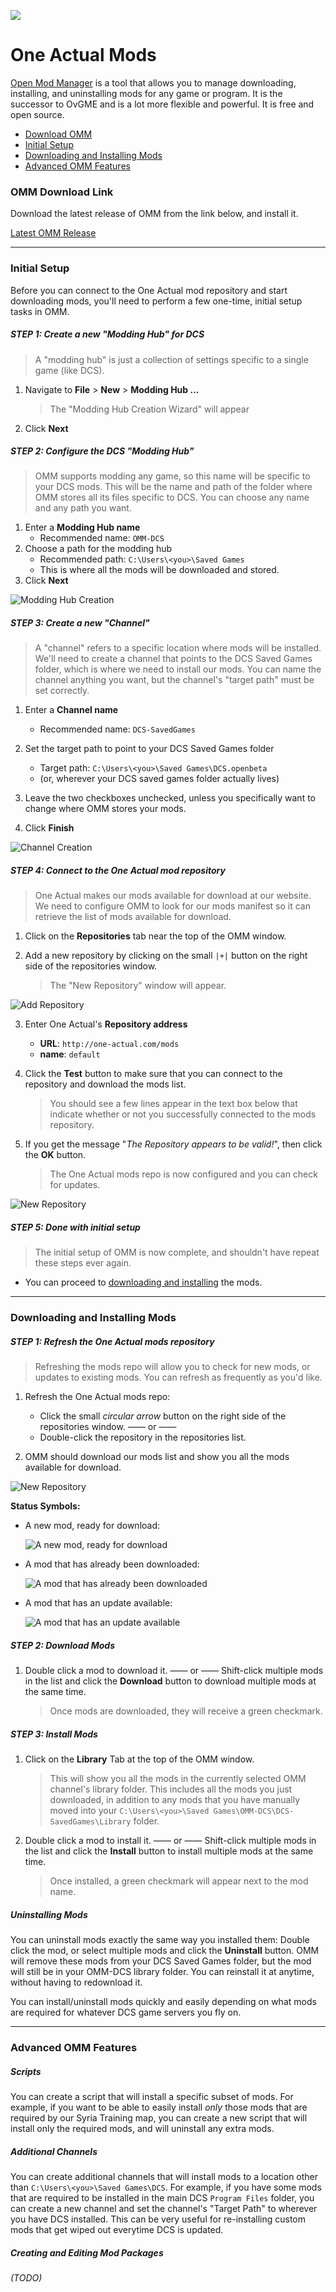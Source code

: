 ![](img/oa-logo.png)
# One Actual Mods

[Open Mod Manager](https://github.com/sedenion/OpenModMan) is a tool that allows you to manage downloading, installing, and uninstalling mods for any game or program. It is the successor to OvGME and is a lot more flexible and powerful. It is free and open source.

* [Download OMM](#omm-download-link)
* [Initial Setup](#initial-setup)
* [Downloading and Installing Mods](#downloading-and-installing-mods)
* [Advanced OMM Features](#advanced-omm-features)


### OMM Download Link

Download the latest release of OMM from the link below, and install it.

[Latest OMM Release](https://github.com/sedenion/OpenModMan/releases/latest)

---

### Initial Setup

Before you can connect to the One Actual mod repository and start downloading mods, you'll need to perform a few one-time, initial setup tasks in OMM.

##### STEP 1: Create a new "Modding Hub" for DCS
> A "modding hub" is just a collection of settings specific to a single game (like DCS).

1. Navigate to **File** > **New** > **Modding Hub ...**
	> The "Modding Hub Creation Wizard" will appear
2. Click **Next**

##### STEP 2: Configure the DCS "Modding Hub"
> OMM supports modding any game, so this name will be specific to your DCS mods. This will be the name and path of the folder where OMM stores all its files specific to DCS. You can choose any name and any path you want.

1. Enter a **Modding Hub name**
	- Recommended name: `OMM-DCS`
2. Choose a path for the modding hub
	- Recommended path: `C:\Users\<you>\Saved Games`
	- This is where all the mods will be downloaded and stored.
3. Click **Next**

![Modding Hub Creation](img/omm1.png)

##### STEP 3: Create a new "Channel"
> A "channel" refers to a specific location where mods will be installed. We'll need to create a channel that points to the DCS Saved Games folder, which is where we need to install our mods. You can name the channel anything you want, but the channel's "target path" must be set correctly.

1. Enter a **Channel name**
	- Recommended name: `DCS-SavedGames`
2. Set the target path to point to your DCS Saved Games folder
	- Target path: `C:\Users\<you>\Saved Games\DCS.openbeta`
	- (or, wherever your DCS saved games folder actually lives)

3. Leave the two checkboxes unchecked, unless you specifically want to change where OMM stores your mods.

4. Click **Finish**

![Channel Creation](img/omm2.png)

##### STEP 4: Connect to the One Actual mod repository
> One Actual makes our mods available for download at our website. We need to configure OMM to look for our mods manifest so it can retrieve the list of mods available for download.

1. Click on the **Repositories** tab near the top of the OMM window.

2. Add a new repository by clicking on the small `|+|` button on the right side of the repositories window.
	> The "New Repository" window will appear.

![Add Repository](img/omm3a.png)

3. Enter One Actual's **Repository address**
	- **URL**: `http://one-actual.com/mods`
	- **name**: `default`

4. Click the **Test** button to make sure that you can connect to the repository and download the mods list.
	> You should see a few lines appear in the text box below that indicate whether or not you successfully connected to the mods repository.

5. If you get the message "_The Repository appears to be valid!_", then click the **OK** button.
	> The One Actual mods repo is now configured and you can check for updates.

![New Repository](img/omm3b.png)

##### STEP 5: Done with initial setup
> The initial setup of OMM is now complete, and shouldn't have repeat these steps ever again.

- You can proceed to [downloading and installing](#downloading-and-installing-mods) the mods.


---

### Downloading and Installing Mods

##### STEP 1: Refresh the One Actual mods repository
> Refreshing the mods repo will allow you to check for new mods, or updates to existing mods. You can refresh as frequently as you'd like.

1. Refresh the One Actual mods repo:
	- Click the small _circular arrow_ button on the right side of the repositories window.
	—— or ——
	- Double-click the repository in the repositories list.

2. OMM should download our mods list and show you all the mods available for download.

![New Repository](img/omm4b.png)

**Status Symbols:**

- A new mod, ready for download:

	![A new mod, ready for download](img/omm-dl-new.png)

- A mod that has already been downloaded:

	![A mod that has already been downloaded](img/omm-dl-done.png)

- A mod that has an update available:

	![A mod that has an update available](img/omm-dl-upd.png)

##### STEP 2: Download Mods
1. Double click a mod to download it.
—— or ——
Shift-click multiple mods in the list and click the **Download** button to download multiple mods at the same time.

	> Once mods are downloaded, they will receive a green checkmark.

##### STEP 3: Install Mods
1. Click on the **Library** Tab at the top of the OMM window.
	> This will show you all the mods in the currently selected OMM channel's library folder. This includes all the mods you just downloaded, in addition to any mods that you have manually moved into your `C:\Users\<you>\Saved Games\OMM-DCS\DCS-SavedGames\Library` folder.

2. Double click a mod to install it.
—— or ——
Shift-click multiple mods in the list and click the **Install** button to install multiple mods at the same time.

	> Once installed, a green checkmark will appear next to the mod name.

##### Uninstalling Mods
You can uninstall mods exactly the same way you installed them: Double click the mod, or select multiple mods and click the **Uninstall** button. OMM will remove these mods from your DCS Saved Games folder, but the mod will still be in your OMM-DCS library folder. You can reinstall it at anytime, without having to redownload it.

You can install/uninstall mods quickly and easily depending on what mods are required for whatever DCS game servers you fly on.

---

### Advanced OMM Features

##### Scripts
You can create a script that will install a specific subset of mods. For example, if you want to be able to easily install _only_ those mods that are required by our Syria Training map, you can create a new script that will install only the required mods, and will uninstall any extra mods.


##### Additional Channels
You can create additional channels that will install mods to a location other than `C:\Users\<you>\Saved Games\DCS`. For example, if you have some mods that are required to be installed in the main DCS `Program Files` folder, you can create a new channel and set the channel's "Target Path" to wherever you have DCS installed. This can be very useful for re-installing custom mods that get wiped out everytime DCS is updated.

##### Creating and Editing Mod Packages
_(TODO)_
